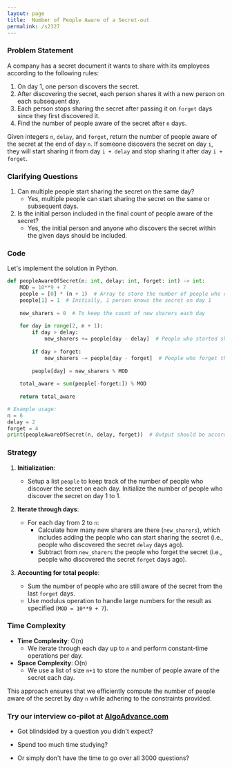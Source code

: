 ```yaml
---
layout: page
title:  Number of People Aware of a Secret-out
permalink: /s2327
---
```


### Problem Statement

A company has a secret document it wants to share with its employees according to the following rules:
1. On day 1, one person discovers the secret.
2. After discovering the secret, each person shares it with a new person on each subsequent day.
3. Each person stops sharing the secret after passing it on `forget` days since they first discovered it.
4. Find the number of people aware of the secret after `n` days.

Given integers `n`, `delay`, and `forget`, return the number of people aware of the secret at the end of day `n`. If someone discovers the secret on day `i`, they will start sharing it from day `i + delay` and stop sharing it after day `i + forget`.

### Clarifying Questions
1. Can multiple people start sharing the secret on the same day?
   - Yes, multiple people can start sharing the secret on the same or subsequent days.
2. Is the initial person included in the final count of people aware of the secret?
   - Yes, the initial person and anyone who discovers the secret within the given days should be included.

### Code

Let's implement the solution in Python.

```python
def peopleAwareOfSecret(n: int, delay: int, forget: int) -> int:
    MOD = 10**9 + 7
    people = [0] * (n + 1)  # Array to store the number of people who discover the secret each day
    people[1] = 1  # Initially, 1 person knows the secret on day 1
    
    new_sharers = 0  # To keep the count of new sharers each day
    
    for day in range(2, n + 1):
        if day > delay:
            new_sharers += people[day - delay]  # People who started sharing the secret after `delay` days
        
        if day > forget:
            new_sharers -= people[day - forget]  # People who forget the secret after `forget` days
        
        people[day] = new_sharers % MOD
    
    total_aware = sum(people[-forget:]) % MOD
    
    return total_aware

# Example usage:
n = 6
delay = 2
forget = 4
print(peopleAwareOfSecret(n, delay, forget))  # Output should be according to the problem statement
```

### Strategy

1. **Initialization**: 
   - Setup a list `people` to keep track of the number of people who discover the secret on each day. Initialize the number of people who discover the secret on day 1 to 1.

2. **Iterate through days**:
   - For each day from 2 to `n`:
     - Calculate how many new sharers are there (`new_sharers`), which includes adding the people who can start sharing the secret (i.e., people who discovered the secret `delay` days ago).
     - Subtract from `new_sharers` the people who forget the secret (i.e., people who discovered the secret `forget` days ago).

3. **Accounting for total people**:
   - Sum the number of people who are still aware of the secret from the last `forget` days.
   - Use modulus operation to handle large numbers for the result as specified (`MOD = 10**9 + 7`).

### Time Complexity

- **Time Complexity**: O(n)
  - We iterate through each day up to `n` and perform constant-time operations per day.
- **Space Complexity**: O(n)
  - We use a list of size `n+1` to store the number of people aware of the secret each day.

This approach ensures that we efficiently compute the number of people aware of the secret by day `n` while adhering to the constraints provided.


### Try our interview co-pilot at [AlgoAdvance.com](https://algoAdvance.com)

- Got blindsided by a question you didn't expect?

- Spend too much time studying?

- Or simply don't have the time to go over all 3000 questions?

